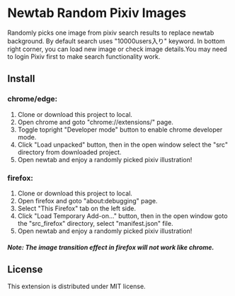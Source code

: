 # Newtab Random Pixiv Images

Randomly picks one image from pixiv search results to replace newtab background. By default search uses "10000users入り" keyword. In bottom right corner, you can load new image or check image details.You may need to login Pixiv first to make search functionality work.

## Install
### chrome/edge:
1. Clone or download this project to local.
2. Open chrome and goto "chrome://extensions/" page.
3. Toggle topright "Developer mode" button to enable chrome developer mode.
4. Click "Load unpacked" button, then in the open window select the "src" directory from downloaded project.
5. Open newtab and enjoy a randomly picked pixiv illustration!

### firefox:
1. Clone or download this project to local.
2. Open firefox and goto "about:debugging" page.
3. Select "This Firefox" tab on the left side.
4. Click "Load Temporary Add-on..." button, then in the open window goto the "src_firefox" directory, select "manifest.json" file.
5. Open newtab and enjoy a randomly picked pixiv illustration!

##### Note: The image transition effect in firefox will not work like chrome.

## License

This extension is distributed under MIT license.
